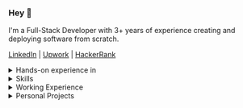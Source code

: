 ### Hey :love_you_gesture:

I'm a Full-Stack Developer with 3+ years of experience creating and deploying software from scratch.

<a href="https://www.linkedin.com/in/0-hs-0">LinkedIn</a>
 |
<a href="https://www.upwork.com/freelancers/~0176e6bae15473d94f">Upwork</a>
 |
<a href="https://www.hackerrank.com/profile/0_harshit_0">HackerRank</a>
    
<details>
  <summary>Hands-on experience in</summary>
  :globe_with_meridians: Web applications (games, tools, etc.)<br />
  :package: Browser extensions<br />
  :diamond_shape_with_a_dot_inside: Web animation using Canvas API, SVGs, and ThreeJS<br />
  :memo: Python applications using sockets, pillow, and other libraries<br />
  :chains: Dapps using solidity, web3.js, remix, etc.
</details>

<details>
  <summary>Skills</summary>
 
  <img src='https://skillicons.dev/icons?i=html,css,js,python,php,wordpress,solidity,vite,react,next,tailwind,nodejs,express,flask,fastapi,selenium,cypress,mongodb,firebase,aws,docker,linux,figma,git,webpack' />
</details>

<details>
  <summary>Working Experience</summary>
 
  :briefcase:
  Lead Full-Stack developer at Trekkr

  :briefcase:
  Part-time front-end developer at Etherwise
 
  :briefcase:
  Software Engineer at Alternative-Path
  
  :briefcase:
  I’m a Top-Rated Software Developer on <a href="https://www.upwork.com/freelancers/~0176e6bae15473d94f">Upwork</a> I have delivered 30+ small to mid-scale applications to individuals and start-ups, with a 100% job success rate.
</details>

<details>
  <summary>Personal Projects</summary>
  :card_index_dividers: <a href="https://github.com/0-harshit-0/Utility-HTML5Canvas">Canvas Utility</a> JavaScript library that provides various data structure and shape functions for creating art and animations using HTML5 Canvas API.<br />
  :performing_arts: <a href="http://0harshit0.pythonanywhere.com">Cryptic</a> is an <i>image steganography</i>i tool for encoding and decoding text/files in an Image.<br />
  :world_map: <a href="https://addons.mozilla.org/en-US/firefox/addon/geoharvest/">Google Map Scraper</a> is a scraping browser extension. It is used to extract business information from Google Maps.<br />
  :space_invader: <a href="https://spacewars.glitch.me">SpaceWars</a> is an online, free-to-play<!--, multiplayer--> game, Created using HTML, CSS, JS, Canvas API.<!--, Node, Express, and Socket.io.-->
</details>
